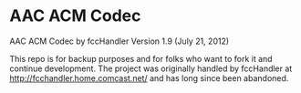 # AAC ACM Codec
AAC ACM Codec by fccHandler Version 1.9 (July 21, 2012)

This repo is for backup purposes and for folks who want to fork it and continue development. The project was originally handled by fccHandler at http://fcchandler.home.comcast.net/ and has long since been abandoned.
